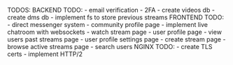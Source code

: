 TODOS:
BACKEND TODO: - email verification - 2FA - create videos db - create dms db - implement fs to store previous streams
FRONTEND TODO: - direct messenger system - community profile page - implement live chatroom with websockets - watch stream page - user profile page - view users past streams page - user profile settings page - create stream page - browse active streams page - search users
NGINX TODO: - create TLS certs - implement HTTP/2
